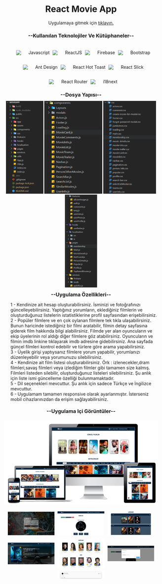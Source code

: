 <h1 id="mainHeader">React Movie App</h1>
<p style="text-align:center;">Uygulamaya gitmek için <span><a href="https://halilcancengiz.github.io/react-movie-app/" target="blank">tıklayın.</a></span></p>
<h3 style="text-align:center;text-transform:capitalize">--Kullanılan teknolojiler ve Kütüphaneler--</h3>
<ul style="display:flex;flex-wrap:wrap;justify-content:center">
<li style="list-style-type:none;display:flex;align-items:center;margin-top:10px;">
<img width="30px" src="https://upload.wikimedia.org/wikipedia/commons/thumb/9/99/Unofficial_JavaScript_logo_2.svg/480px-Unofficial_JavaScript_logo_2.svg.png">
<span style="margin:10px">Javascript</span>
</li>
<li style="list-style-type:none;display:flex;align-items:center;margin-top:10px;">
<img width="30px" src="https://upload.wikimedia.org/wikipedia/commons/thumb/a/a7/React-icon.svg/2300px-React-icon.svg.png">
<span style="margin:10px">ReactJS</span>
</li>
<li style="list-style-type:none;display:flex;align-items:center;margin-top:10px;">
<img width="30px" src="https://cdn4.iconfinder.com/data/icons/google-i-o-2016/512/google_firebase-2-512.png">
<span style="margin:10px">Firebase</span>
</li>
<li style="list-style-type:none;display:flex;align-items:center;margin-top:10px;">
<img width="30px" src="https://getbootstrap.com/docs/5.0/assets/brand/bootstrap-logo.svg">
<span style="margin:10px">Bootstrap</span>
</li>
<li style="list-style-type:none;display:flex;align-items:center;margin-top:10px;">
<img width="30px" src="https://seeklogo.com/images/A/ant-design-logo-EAB6B3D5D9-seeklogo.com.png">
<span style="margin:10px">Ant Design</span>
</li>
<li style="list-style-type:none;display:flex;align-items:center;margin-top:10px;">
<img width="30px" src="https://img.stackshare.io/service/40157/default_ac6bddce398a038cb30e3dfd23eaab10c84cfc78.jpg">
<span style="margin:10px">React Hot Toast</span>
</li>
<li style="list-style-type:none;display:flex;align-items:center;margin-top:10px;">
<img width="30px" src="https://i.ytimg.com/vi/CF1Ht5ahhB0/maxresdefault.jpg">
<span style="margin:10px">React Slick</span>
</li>
<li style="list-style-type:none;display:flex;align-items:center;margin-top:10px;">
<img width="30px" src="https://reactrouter.com/_brand/react-router-mark-color.png">
<span style="margin:10px">React Router</span>
</li>
<li style="list-style-type:none;display:flex;align-items:center;margin-top:10px;">
<img width="30px" src="https://avatars.githubusercontent.com/u/8546082?s=280&v=4">
<span style="margin:10px">i18next</span>
</li>
</ul>
<h3 style="text-align:center;text-transform:capitalize;margin:10px">--Dosya Yapısı--</h3>
<div style="text-align:center;">
<img style="height:300px" src="./src/assets/appMDImages/file-structure.png">
<img style="height:300px" src="./src/assets/appMDImages/file-structure-components.png">
<img style="height:300px" src="./src/assets/appMDImages/file-structure-css.png">
<img style="height:300px" src="./src/assets/appMDImages/file-structure-other.png">
</div>
<h3 style="text-align:center;text-transform:capitalize;margin:10px">--uygulama özellikleri--</h3>
<ul style="list-style-type:none;">
<li style="text-align:flex-start;">1 - Kendinize ait hesap oluşturabilirsiniz. İsminizi ve fotoğrafınızı güncelleyebilirsiniz. Yaptığınız yorumların, eklediğiniz filmlerin ve oluşturduğunuz listelerin istatistiklerine profil sayfasından erişebilirsiniz.</li>
<li style="text-align:flex-start;">2 - Popüler filmlere ve en çok oylanan filmlere tek tıkla ulaşabilirsiniz. Bunun haricinde istediğiniz bir filmi aratabilir, filmin detay sayfasına giderek film hakkında bilgi alabilirsiniz. Filmde yer alan oyuncuların ve ekip üyelerinin rol aldığı diğer filmlere göz atabilirsiniz. Oyuncuların ve filmin imdb linkine tıklayarak imdb adresine gidebilirsiniz. Ana sayfada güncel filmleri kontrol edebilir ve türlere göre arama yapabilirsiniz.</li>
<li style="text-align:flex-start;">3 - Üyelik girişi yaptıysanız filmlere yorum yapabilir, yorumlanızı düzenleyebilir veya yorumunuzu silebilirsiniz.</li>
<li style="text-align:flex-start;">4 - Kendinize ait film listesi oluşturabilirsiniz. Örk : izlenecekler,dram filmleri,savaş filmleri veya izlediğim filmler gibi tamamen size kalmış. Filmleri listeden silebilir, oluşturduğunuz listeleri silebilirsiniz. Şu anlık için liste ismi güncelleme özelliği bulunmamaktadır. </li>
<li style="text-align:flex-start;">5 - Dil seçenekleri mevcuttur. Şu anlık için sadece Türkçe ve İngilizce mevcuttur.</li>
<li style="text-align:flex-start;">6 - Uygulamam tamamen responsive olarak ayarlanmıştır. İsterseniz mobil cihazlarınızdan da erişim sağlayabilirsiniz.</li>

</ul>
<h3 style="text-align:center;text-transform:capitalize;margin:20px">--uygulama içi görüntüler--</h3>
<div style="display:flex;align-items:center;justify-content:center;margin-top:10px;">
    <img style="max-width:500px;" src="./src/assets/appMDImages/respmovieapp-removebg-preview.png">
</div>
<div style="display:flex;align-items:center;justify-content:center;flex-wrap:wrap;gap:10px;margin-top:20px">
    <img style="max-width:30%;" src="./src/assets/appMDImages/login-register.png">
    <img style="max-width:30%;" src="./src/assets/appMDImages/profile.png">
    <img style="max-width:30%;" src="./src/assets/appMDImages/lists.png">
    <img style="max-width:30%;" src="./src/assets/appMDImages/detail-movie.png">
    <img style="max-width:30%;" src="./src/assets/appMDImages/team.png">
    <img style="max-width:30%;" src="./src/assets/appMDImages/updateprofile.png">
    <img style="max-width:30%;" src="./src/assets/appMDImages/comment.png">
</div>

<style>
    #mainHeader{
        text-align:center;
        text-transform:capitalize;
    }
</style>
